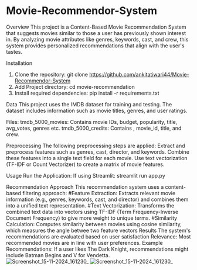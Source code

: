 # Movie-Recommendor-System
Overview
      This project is a Content-Based Movie Recommendation System that suggests movies similar to those a user has previously shown interest in. By analyzing movie attributes like genres, keywords, cast, and crew, this system provides personalized recommendations that align with the user's tastes.
      
Installation
  1. Clone the repository: git clone https://github.com/ankitatiwari44/Movie-Recommendor-System
  2. Add Project directory: cd movie-recommendation
  3. Install required dependencies: pip install -r requirements.txt
     
 Data
  This project uses the IMDB dataset for training and testing. The dataset includes information such as movie titles, genres,   and user ratings.

Files:
tmdb_5000_movies: Contains movie IDs, budget, popularity, title, avg_votes, genres etc.
tmdb_5000_credits: Contains , movie_id, title, and crew.

Preprocessing
  The following preprocessing steps are applied:
    Extract and preprocess features such as genres, cast, director, and keywords.
    Combine these features into a single text field for each movie.
    Use text vectorization (TF-IDF or Count Vectorizer) to create a matrix of movie features.

Usage
  Run the Application:
    If using Streamlit: streamlit run app.py

Recommendation Approach
  This recommendation system uses a content-based filtering approach:
    #Feature Extraction: Extracts relevant movie information (e.g., genres, keywords, cast, and director) and combines them into a unified text representation.
    #Text Vectorization: Transforms the combined text data into vectors using TF-IDF (Term Frequency-Inverse Document Frequency) to give more weight to unique terms.
    #Similarity Calculation: Computes similarity between movies using cosine similarity, which measures the angle betwee two feature vectors
Results
  The system's recommendations are evaluated based on user satisfaction
  Relevance: Most recommended movies are in line with user preferences.
  Example Recommendations:
  If a user likes The Dark Knight, recommendations might include Batman Begins and V for Vendetta.
![Screenshot_15-11-2024_161230_](https://github.com/user-attachments/assets/56ca7ce4-34b5-4af6-8e44-5a6886798135)
![Screenshot_15-11-2024_161230_](https://github.com/user-attachments/assets/54d24f2f-4508-4ff8-b36b-06455acff371)


  

